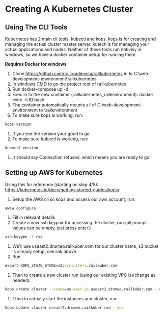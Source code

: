 # Creating A Kubernetes Cluster

## Using The CLI Tools

Kubernetes has 2 main cli tools, kubectl and kops.
kops is for creating and managing the actual cluster master server.
kutectl is for managing your actual applications and nodes.
Neither of these tools run natively in windows, so we have a docker container setup for running them.

**Requires Docker for windows**

1. Clone https://github.com/railroadmedia/railkubernetes in to C:\web-development-environment\railkubernetes
1. In windows CMD to go the project root of railkubernetes
1. Run docker-compose up -d
1. Exec in to the new container (railkubernetes_railenvironment): docker exec -it ID bash
1. The container automatically mounts all of C:\web-development-environment to \railenvironment
1. To make sure kops is working, run:
```cmd
kops version
```
1. If you see the version your good to go
1. To make sure kubectl is working, run:
```cmd
kubectl version
```
1. It should say Connection refused, which means you are ready to go!

## Setting up AWS for Kubernetes

Using this for reference (starting on step 4/5): <https://kubernetes.io/docs/getting-started-guides/kops/>

1. Setup the AWS cli so kops and access our aws account, run:
```cmd
awsw configure
```
1. Fill in relevant details
1. Create a new ssh keypair for accessing the cluster, run (all prompt values can be empty, just press enter):
```cmd
ssh-keygen -t rsa
```
1. We'll use useast2.drumeo.railkuber.com for our cluster name, s3 bucket is already setup, see link above
1. Run

```cmd
export KOPS_STATE_STORE=s3://clusters.railkuber.com
```

1. Then to create a new cluster run (using our existing VPC is)(change as needed):
```cmd
kops create cluster --zones=us-east-2a useast2.drumeo.railkuber.com --master-size=m4.large --node-size=m4.large --vpc=vpc-1c209f75
```
1. Then to actually start the instances and cluster, run:
```cmd
kops update cluster useast2.drumeo.railkuber.com --yes
```